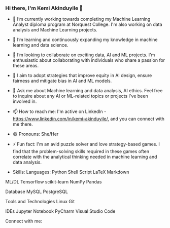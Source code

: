 ### Hi there, I'm Kemi Akinduyile 👋
- 🔭 I’m currently working towards completing my Machine Learning Analyst diploma program at Norquest College. I'm also working on data analysis and Machine Learning projects.
- 🌱 I’m learning and continuously expanding my knowledge in machine learning and data science.
- 👯 I’m looking to collaborate on exciting data, AI and ML projects. I'm enthusiastic about collaborating with individuals who share a passion for these areas.
- 🤔 I aim to adopt strategies that improve equity in AI design, ensure fairness and mitigate bias in AI and ML models.
- 💬 Ask me about Machine learning and data analysis, AI ethics. Feel free to inquire about any AI or ML-related topics or projects I've been involved in.
- 📫 How to reach me: I'm  active on LinkedIn - https://www.linkedin.com/in/kemi-akinduyile/, and you can connect with me there.
- 😄 Pronouns: She/Her
- ⚡ Fun fact: I'm an avid puzzle solver and love strategy-based games. I find that the problem-solving skills required in these games often correlate with the analytical thinking needed in machine learning and data analysis.

- Skills:
Languages:
Python  Shell Script  LaTeX  Markdown

ML/DL
Tensorflow  scikit-learn  NumPy  Pandas

Database
MySQL  PostgreSQL 

Tools and Technologies
Linux Git 

IDEs
Jupyter Notebook  PyCharm  Visual Studio Code

Connect with me:
     
<!--
**FadekemiAkinduyile/FadekemiAkinduyile** is a ✨ _special_ ✨ repository because its `README.md` (this file) appears on your GitHub profile.

Here are some ideas to get you started:

- 🔭 I’m currently working on ...
- 🌱 I’m currently learning ...
- 👯 I’m looking to collaborate on ...
- 🤔 I’m looking for help with ...
- 💬 Ask me about ...
- 📫 How to reach me: ...
- 😄 Pronouns: ...
- ⚡ Fun fact: ...
-->
